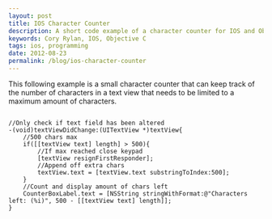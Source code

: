 ```yaml
---
layout: post
title: IOS Character Counter
description: A short code example of a character counter for IOS and Objective C
keywords: Cory Rylan, IOS, Objective C
tags: ios, programming
date: 2012-08-23
permalink: /blog/ios-character-counter
---
```


This following example is a small character counter that can keep track of the number
of characters in a text view that needs to be limited to a maximum amount of characters.

<pre class="language-clike">
<code>
//Only check if text field has been altered
-(void)textViewDidChange:(UITextView *)textView{
    //500 chars max 
    if([[textView text] length] > 500){
        //If max reached close keypad        
        [textView resignFirstResponder];
        //Append off extra chars       
        textView.text = [textView.text substringToIndex:500];
    }
    //Count and display amount of chars left
    CounterBoxLabel.text = [NSString stringWithFormat:@"Characters left: (%i)", 500 - [[textView text] length]]; 
}
</code>
</pre>